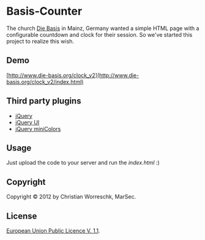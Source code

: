# Basis-Counter
The church [Die Basis](http://www.die-basis.org) in Mainz, Germany wanted a simple HTML page with a configurable countdown and clock for their session. So we've started this project to realize this wish.

## Demo
[http://www.die-basis.org/clock_v2](http://www.die-basis.org/clock_v2/index.html)

## Third party plugins
- [jQuery](http://jquery.com/)
- [jQuery UI](http://jqueryui.com/)
- [jQuery miniColors](http://www.abeautifulsite.net/blog/2011/02/jquery-minicolors-a-color-selector-for-input-controls)

## Usage
Just upload the code to your server and run the _index.html_ :)

## Copyright
Copyright © 2012 by Christian Worreschk, MarSec.

## License
[European Union Public Licence V. 1.1](http://opensource.org/licenses/EUPL-1.1).
